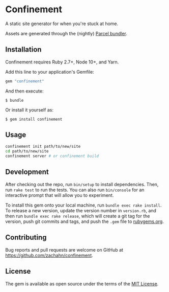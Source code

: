 # Confinement

A static site generator for when you're stuck at home.

Assets are generated through the (nightly) [Parcel bundler][parcel2].


## Installation

Confinement requires Ruby 2.7+, Node 10+, and Yarn.

Add this line to your application's Gemfile:

```ruby
gem "confinement"
```

And then execute:

    $ bundle

Or install it yourself as:

    $ gem install confinement


## Usage

```sh
confinement init path/to/new/site
cd path/to/new/site
confinement server # or confinement build
```


## Development

After checking out the repo, run `bin/setup` to install dependencies. Then, run
`rake test` to run the tests. You can also run `bin/console` for an interactive
prompt that will allow you to experiment.

To install this gem onto your local machine, run `bundle exec rake install`. To
release a new version, update the version number in `version.rb`, and then run
`bundle exec rake release`, which will create a git tag for the version, push
git commits and tags, and push the `.gem` file to
[rubygems.org](https://rubygems.org).


## Contributing

Bug reports and pull requests are welcome on GitHub at
https://github.com/zachahn/confinement.


## License

The gem is available as open source under the terms of the
[MIT License](https://opensource.org/licenses/MIT).


[parcel2]: https://github.com/parcel-bundler/parcel/tree/v2

